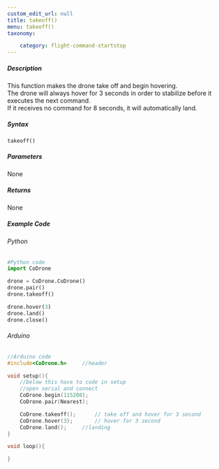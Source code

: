 ```yaml
---
custom_edit_url: null
title: takeoff()
menu: takeoff()
taxonomy:

	category: flight-command-startstop
---
```


##### Description

This function makes the drone take off and begin hovering.<br />
The drone will always hover for 3 seconds in order to stabilize before it executes the next command.<br />
If it receives no command for 8 seconds, it will automatically land.

##### Syntax
```takeoff()```

##### Parameters

None

##### Returns

None

##### Example Code
###### Python
```python
#Python code
import CoDrone

drone = CoDrone.CoDrone()
drone.pair()
drone.takeoff()

drone.hover(3)
drone.land()
drone.close()
```

###### Arduino
```c
//Arduino code
#include<CoDrone.h>     //header

void setup(){
    //below this have to code in setup
    //open serial and connect
    CoDrone.begin(115200);
    CoDrone.pair(Nearest);

    CoDrone.takeoff();      // take off and hover for 3 second
    CoDrone.hover(3);       // hover for 3 second
    CoDrone.land();     //landing   
}

void loop(){

}
```